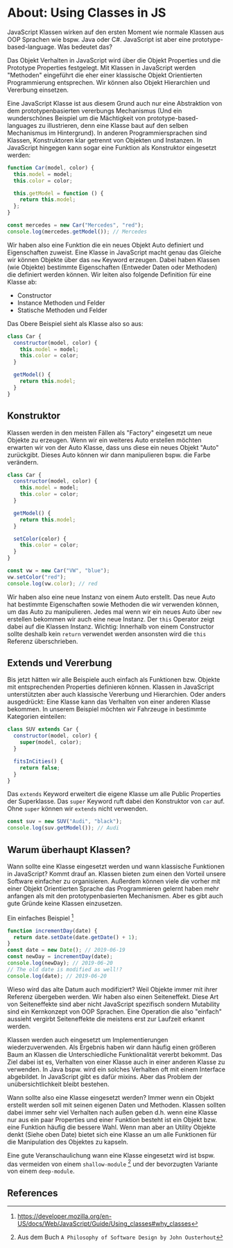# About: Using Classes in JS

JavaScript Klassen wirken auf den ersten Moment wie normale Klassen aus OOP Sprachen wie bspw. Java oder C#. JavaScript ist aber eine prototype-based-language. Was bedeutet das?

Das Objekt Verhalten in JavaScript wird über die Objekt Properties und die Prototype Properties festgelegt. Mit Klassen in JavaScript werden "Methoden" eingeführt die eher einer klassische Objekt Orientierten Programmierung entsprechen. Wir können also Objekt Hierarchien und Vererbung einsetzen.

Eine JavaScript Klasse ist aus diesem Grund auch nur eine Abstraktion von dem prototypenbasierten vererbungs Mechanismus (Und ein wunderschönes Beispiel um die Mächtigkeit von prototype-based-languages zu illustrieren, denn eine Klasse baut auf den selben Mechanismus im Hintergrund). In anderen Programmiersprachen sind Klassen, Konstruktoren klar getrennt von Objekten und Instanzen. In JavaScript hingegen kann sogar eine Funktion als Konstruktor eingesetzt werden:

```js
function Car(model, color) {
  this.model = model;
  this.color = color;

  this.getModel = function () {
    return this.model;
  };
}

const mercedes = new Car("Mercedes", "red");
console.log(mercedes.getModel()); // Mercedes
```

Wir haben also eine Funktion die ein neues Objekt Auto definiert und Eigenschaften zuweist. Eine Klasse in JavaScript macht genau das Gleiche wir können Objekte über das `new` Keyword erzeugen. Dabei haben Klassen (wie Objekte) bestimmte Eigenschaften (Entweder Daten oder Methoden) die definiert werden können. Wir leiten also folgende Definition für eine Klasse ab:

- Constructor
- Instance Methoden und Felder
- Statische Methoden und Felder

Das Obere Beispiel sieht als Klasse also so aus:

```js
class Car {
  constructor(model, color) {
    this.model = model;
    this.color = color;
  }

  getModel() {
    return this.model;
  }
}
```

## Konstruktor

Klassen werden in den meisten Fällen als "Factory" eingesetzt um neue Objekte zu erzeugen. Wenn wir ein weiteres Auto erstellen möchten erwarten wir von der Auto Klasse, dass uns diese ein neues Objekt "Auto" zurückgibt. Dieses Auto können wir dann manipulieren bspw. die Farbe verändern.

```js
class Car {
  constructor(model, color) {
    this.model = model;
    this.color = color;
  }

  getModel() {
    return this.model;
  }

  setColor(color) {
    this.color = color;
  }
}

const vw = new Car("VW", "blue");
vw.setColor("red");
console.log(vw.color); // red
```

Wir haben also eine neue Instanz von einem Auto erstellt. Das neue Auto hat bestimmte Eigenschaften sowie Methoden die wir verwenden können, um das Auto zu manipulieren. Jedes mal wenn wir ein neues Auto über `new` erstellen bekommen wir auch eine neue Instanz. Der `this` Operator zeigt dabei auf die Klassen Instanz. Wichtig: Innerhalb von einem Constructor sollte deshalb kein `return` verwendet werden ansonsten wird die `this` Referenz überschrieben.

## Extends und Vererbung

Bis jetzt hätten wir alle Beispiele auch einfach als Funktionen bzw. Objekte mit entsprechenden Properties definieren können. Klassen in JavaScript unterstützten aber auch klassische Vererbung und Hierarchien. Oder anders ausgedrückt: Eine Klasse kann das Verhalten von einer anderen Klasse bekommen. In unserem Beispiel möchten wir Fahrzeuge in bestimmte Kategorien einteilen:

```js
class SUV extends Car {
  constructor(model, color) {
    super(model, color);
  }

  fitsInCities() {
    return false;
  }
}
```

Das `extends` Keyword erweitert die eigene Klasse um alle Public Properties der Superklasse. Das `super` Keyword ruft dabei den Konstruktor von `car` auf. Ohne `super` können wir `extends` nicht verwenden.

```js
const suv = new SUV("Audi", "black");
console.log(suv.getModel()); // Audi
```

## Warum überhaupt Klassen?

Wann sollte eine Klasse eingesetzt werden und wann klassische Funktionen in JavaScript? Kommt drauf an. Klassen bieten zum einen den Vorteil unsere Software einfacher zu organisieren. Außerdem können viele die vorher mit einer Objekt Orientierten Sprache das Programmieren gelernt haben mehr anfangen als mit den prototypenbasierten Mechanismen. Aber es gibt auch gute Gründe keine Klassen einzusetzen.

Ein einfaches Beispiel [^1]

```js
function incrementDay(date) {
  return date.setDate(date.getDate() + 1);
}
const date = new Date(); // 2019-06-19
const newDay = incrementDay(date);
console.log(newDay); // 2019-06-20
// The old date is modified as well!?
console.log(date); // 2019-06-20
```

Wieso wird das alte Datum auch modifiziert? Weil Objekte immer mit ihrer Referenz übergeben werden. Wir haben also einen Seiteneffekt. Diese Art von Seiteneffekte sind aber nicht JavaScript spezifisch sondern Mutability sind ein Kernkonzept von OOP Sprachen. Eine Operation die also "einfach" aussieht vergirbt Seiteneffekte die meistens erst zur Laufzeit erkannt werden.

Klassen werden auch eingesetzt um Implementierungen wiederzuverwenden. Als Ergebnis haben wir dann häufig einen größeren Baum an Klassen die Unterschiedliche Funktionalität vererbt bekommt. Das Ziel dabei ist es, Verhalten von einer Klasse auch in einer anderen Klasse zu verwenden. In Java bspw. wird ein solches Verhalten oft mit einem Interface abgebildet. In JavaScript gibt es dafür mixins. Aber das Problem der unübersichtlichkeit bleibt bestehen.

Wann sollte also eine Klasse eingesetzt werden? Immer wenn ein Objekt erstellt werden soll mit seinen eigenen Daten und Methoden. Klassen sollten dabei immer sehr viel Verhalten nach außen geben d.h. wenn eine Klasse nur aus ein paar Properties und einer Funktion besteht ist ein Objekt bzw. eine Funktion häufig die bessere Wahl. Wenn man aber an Utility Objekte denkt (Siehe oben Date) bietet sich eine Klasse an um alle Funktionen für die Manipulation des Objektes zu kapseln.

Eine gute Veranschaulichung wann eine Klasse eingesetzt wird ist bspw. das vermeiden von einem `shallow-module` [^2] und der bevorzugten Variante von einem `deep-module`.

## References

[^1]: https://developer.mozilla.org/en-US/docs/Web/JavaScript/Guide/Using_classes#why_classes
[^2]: Aus dem Buch `A Philosophy of Software Design by John Ousterhout`
